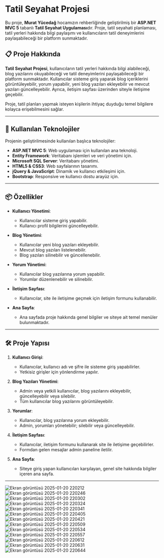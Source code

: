 # Tatil Seyahat Projesi

Bu proje, **Murat Yücedağ** hocamızın rehberliğinde geliştirilmiş bir **ASP.NET MVC 5** tabanlı **Tatil Seyahat Uygulaması**dır. Proje, tatil seyahati planlaması, tatil yerleri hakkında bilgi paylaşımı ve kullanıcıların tatil deneyimlerini paylaşabileceği bir platform sunmaktadır.

## 📋 Proje Hakkında
**Tatil Seyahat Projesi**, kullanıcıların tatil yerleri hakkında bilgi alabileceği, blog yazılarını okuyabileceği ve tatil deneyimlerini paylaşabileceği bir platform sunmaktadır. Kullanıcılar sisteme giriş yaparak blog içeriklerini görüntüleyebilir, yorum yapabilir, yeni blog yazıları ekleyebilir ve mevcut yazıları güncelleyebilir. Ayrıca, iletişim sayfası üzerinden siteyle iletişime geçebilir.

Proje, tatil planları yapmak isteyen kişilerin ihtiyaç duyduğu temel bilgilere kolayca erişebilmesini sağlar.

---

## 🚀 Kullanılan Teknolojiler
Projenin geliştirilmesinde kullanılan başlıca teknolojiler:
- **ASP.NET MVC 5**: Web uygulaması için kullanılan ana teknoloji.
- **Entity Framework**: Veritabanı işlemleri ve veri yönetimi için.
- **Microsoft SQL Server**: Veritabanı yönetimi.
- **HTML5 & CSS3**: Web sayfalarının tasarımı.
- **jQuery & JavaScript**: Dinamik ve kullanıcı etkileşimi için.
- **Bootstrap**: Responsive ve kullanıcı dostu arayüz için.

---

## 📦 Özellikler
- **Kullanıcı Yönetimi**:
  - Kullanıcılar sisteme giriş yapabilir.
  - Kullanıcı profil bilgilerini güncelleyebilir.
  
- **Blog Yönetimi**:
  - Kullanıcılar yeni blog yazıları ekleyebilir.
  - Mevcut blog yazıları listelenebilir.
  - Blog yazıları silinebilir ve güncellenebilir.

- **Yorum Yönetimi**:
  - Kullanıcılar blog yazılarına yorum yapabilir.
  - Yorumlar düzenlenebilir ve silinebilir.

- **İletişim Sayfası**:
  - Kullanıcılar, site ile iletişime geçmek için iletişim formunu kullanabilir.

- **Ana Sayfa**:
  - Ana sayfada proje hakkında genel bilgiler ve siteye ait temel menüler bulunmaktadır.

---

## 🛠️ Proje Yapısı

1. **Kullanıcı Girişi**:
   - Kullanıcılar, kullanıcı adı ve şifre ile sisteme giriş yapabilirler.
   - Yetkisiz girişler için yönlendirme yapılır.

2. **Blog Yazıları Yönetimi**:
   - Admin veya yetkili kullanıcılar, blog yazılarını ekleyebilir, güncelleyebilir veya silebilir.
   - Tüm kullanıcılar blog yazılarını görüntüleyebilir.

3. **Yorumlar**:
   - Kullanıcılar, blog yazılarına yorum ekleyebilir.
   - Admin, yorumları yönetebilir; silebilir veya güncelleyebilir.

4. **İletişim Sayfası**:
   - Kullanıcılar, iletişim formunu kullanarak site ile iletişime geçebilirler.
   - Formdan gelen mesajlar admin paneline iletilir.

5. **Ana Sayfa**:
   - Siteye giriş yapan kullanıcıları karşılayan, genel site hakkında bilgiler içeren ana sayfa.

---

![Ekran görüntüsü 2025-01-20 220212](https://github.com/user-attachments/assets/f32b16a5-85c6-4553-bdd4-bcba2760e75d)
![Ekran görüntüsü 2025-01-20 220246](https://github.com/user-attachments/assets/220677bd-b4b0-4fab-baa1-0f8eb18e9cda)
![Ekran görüntüsü 2025-01-20 220302](https://github.com/user-attachments/assets/f59414cb-4b5d-4cbf-9d0e-ebd9ed671603)
![Ekran görüntüsü 2025-01-20 220324](https://github.com/user-attachments/assets/078686e8-3618-4dac-995b-540d2d958a0c)
![Ekran görüntüsü 2025-01-20 220341](https://github.com/user-attachments/assets/f0e5fb82-3f2a-4375-8f47-394fcfc7611e)
![Ekran görüntüsü 2025-01-20 220405](https://github.com/user-attachments/assets/0705ee3a-fe21-46b0-8630-4b0ae3550dd6)
![Ekran görüntüsü 2025-01-20 220421](https://github.com/user-attachments/assets/171f7ec1-bc38-4ed7-b5a1-355cb0938014)
![Ekran görüntüsü 2025-01-20 220509](https://github.com/user-attachments/assets/e7cfc722-60a9-4a68-a7d5-1124b06f125f)
![Ekran görüntüsü 2025-01-20 220534](https://github.com/user-attachments/assets/cb3e458c-20e4-4aff-b68e-a2ad47f842f9)
![Ekran görüntüsü 2025-01-20 220557](https://github.com/user-attachments/assets/66723bf7-d82d-4cee-b6a3-aada7b372ac1)
![Ekran görüntüsü 2025-01-20 220612](https://github.com/user-attachments/assets/0d46e177-14ac-40ad-8bbd-b12b760a2128)
![Ekran görüntüsü 2025-01-20 220631](https://github.com/user-attachments/assets/450e068c-3523-4ff2-9a12-8c58e89a6635)
![Ekran görüntüsü 2025-01-20 220644](https://github.com/user-attachments/assets/51052a50-a5ef-4fca-af13-46d1c5dc2ea8)
